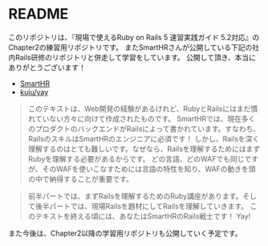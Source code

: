 # README

このリポジトリは、『現場で使えるRuby on Rails 5 速習実践ガイド 5.2対応』のChapter2の練習用リポジトリです。
またSmartHRさんが公開している下記の社内Rails研修のリポジトリと併走して学習をしています。
公開して頂き、本当にありがとうございます！

- [SmartHR](https://smarthr.jp/)
- [kuju/yay](https://github.com/kufu/yay)

>このテキストは、Web開発の経験があるけれど、RubyとRailsにはまだ慣れていない方々に向けて作成されたものです。 SmartHRでは、現在多くのプロダクトのバックエンドがRailsによって書かれています。すなわち、RailsのスキルはSmartHRのエンジニアに必須です！ しかし、Railsを深く理解するのはとても難しいです。なぜなら、Railsを理解するためにはまずRubyを理解する必要があるからです。 どの言語、どのWAFでも同じですが、そのWAFを使いこなすためには言語の特性を知り、WAFの動きを頭の中で納得することが重要です。

>前半パートでは、まずRailsを理解するためのRuby講座があります。そして後半パートでは、現場Railsを題材にしてRailsを理解していきます。 このテキストを終える頃には、あなたはSmartHRのRails戦士です！ Yay!


また今後は、Chapter2以降の学習用リポジトリも公開していく予定です。